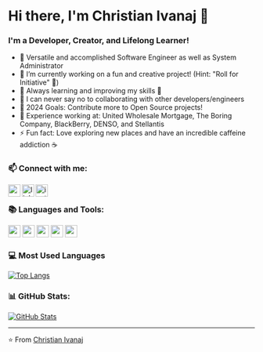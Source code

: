 # Hi there, I'm Christian Ivanaj 👋

### I'm a Developer, Creator, and Lifelong Learner!

- 🧑 Versatile and accomplished Software Engineer as well as System Administrator
- 🔭 I’m currently working on a fun and creative project! (Hint: "Roll for Initiative" 🐲)
- 🌱 Always learning and improving my skills 🚀
- 🤝 I can never say no to collaborating with other developers/engineers
- 🎯 2024 Goals: Contribute more to Open Source projects!
- 🏢 Experience working at: United Wholesale Mortgage, The Boring Company, BlackBerry, DENSO, and Stellantis
- ⚡ Fun fact: Love exploring new places and have an incredible caffeine addiction ☕

### 📫 Connect with me:

[<img align="left" alt="website | Resume/Portfolio" width="25px" src="https://cdn-icons-png.flaticon.com/512/2721/2721720.png" />][website]
[<img align="left" alt="linkedin | LinkedIn" width="25px" src="https://cdn-icons-png.flaticon.com/512/3536/3536505.png" />][linkedin]
[<img align="left" alt="instagram | Instagram" width="25px" src="https://cdn-icons-png.flaticon.com/512/2111/2111463.png" />][instagram]

<br />

### 📚 Languages and Tools:

<code><img height="25" src="https://cdn-icons-png.flaticon.com/512/1051/1051277.png"></code>
<code><img height="25" src="https://cdn-icons-png.flaticon.com/512/732/732190.png"></code>
<code><img height="25" src="https://cdn-icons-png.flaticon.com/512/5968/5968292.png"></code>
<code><img height="25" src="https://cdn-icons-png.flaticon.com/512/919/919851.png"></code>
<code><img height="25" src="https://cdn-icons-png.flaticon.com/512/8001/8001983.png"></code>


<!-- This section is optional if you have your most used languages on GitHub -->

### 💻 Most Used Languages

[![Top Langs](https://github-readme-stats.vercel.app/api/top-langs/?username=christianivanaj&layout=compact)](https://github.com/christianivanaj/github-readme-stats)

### 📊 GitHub Stats:

[![GitHub Stats](https://github-readme-stats.vercel.app/api?username=christianivanaj)](https://github.com/christianivanaj/github-readme-stats)

---

⭐️ From [Christian Ivanaj](https://github.com/christianivanaj)

<!-- Links -->
[website]: http://christianivanaj.com
[linkedin]: https://linkedin.com/in/christianivanaj
[instagram]: https://instagram.com/christianivanaj
